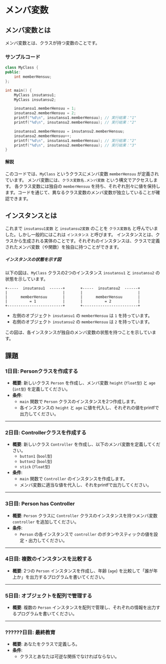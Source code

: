 # メンバ変数

## メンバ変数とは

メンバ変数とは、クラスが持つ変数のことです。

### サンプルコード

```cpp
class MyClass {
public:
    int memberHensuu;
};

int main() {
    MyClass insutansu1;
    MyClass insutansu2;

    insutansu1.memberHensuu = 1;
    insutansu2.memberHensuu = 2;
    printf("%d\n", insutansu1.memberHensuu); // 実行結果："1"
    printf("%d\n", insutansu2.memberHensuu); // 実行結果："2"

    insutansu1.memberHensuu = insutansu2.memberHensuu;
    insutansu2.memberHensuu++;
    printf("%d\n", insutansu1.memberHensuu); // 実行結果："2"
    printf("%d\n", insutansu2.memberHensuu); // 実行結果："3"
}
```

#### 解説

このコードでは、`MyClass` というクラスにメンバ変数 `memberHensuu` が定義されています。
メンバ変数には、`クラス変数名.メンバ変数` という構文でアクセスします。
各クラス変数には独自の `memberHensuu` を持ち、それぞれ別々に値を保持します。コードを通じて、異なるクラス変数のメンバ変数が独立していることが確認できます。

## インスタンスとは

これまで `insutansu1変数` と `insutansu2変数` のことを `クラス変数名` と呼んでいました。しかし一般的にはこれは `インスタンス` と呼びます。
インスタンスとは、クラスから生成される実体のことです。それぞれのインスタンスは、クラスで定義されたメンバ変数（や関数）を独自に持つことができます。

##### インスタンスの状態を示す図

以下の図は、`MyClass` クラスの2つのインスタンス `insutansu1` と `insutansu2` の状態を示しています。

```
+-----  insutansu1  ------+       +-----  insutansu2  ------+
|                         |       |                         |
|      memberHensuu       |       |      memberHensuu       |
|          = 1            |       |          = 2            |
+-------------------------+       +-------------------------+
```

- 左側のオブジェクト `insutansu1` の `memberHensuu` は `1` を持っています。
- 右側のオブジェクト `insutansu2` の `memberHensuu` は `2` を持っています。

この図は、各インスタンスが独自のメンバ変数の状態を持つことを示しています。

## 課題

### **1日目: Personクラスを作成する**

- **概要**: 新しいクラス `Person` を作成し、メンバ変数 `height` (`float型`) と `age` (`int型`) を定義してください。
- **条件**:
  - `main` 関数で `Person` クラスのインスタンスを2つ作成します。
  - 各インスタンスの `height` と `age` に値を代入し、それぞれの値をprintfで出力してください。

---

### **2日目: Controllerクラスを作成する**

- **概要**: 新しいクラス `Controller` を作成し、以下のメンバ変数を定義してください。
  - `button1` (`bool型`)
  - `button2` (`bool型`)
  - `stick` (`float型`)
- **条件**:
  - `main` 関数で `Controller` のインスタンスを作成します。
  - メンバ変数に適当な値を代入し、それをprintfで出力してください。

---

### **3日目: Person has Controller**

- **概要**: `Person` クラスに `Controller` クラスのインスタンスを持つメンバ変数 `controller` を追加してください。
- **条件**:
  - `Person` の各インスタンスで `controller` のボタンやスティックの値を設定・出力してください。

---

### **4日目: 複数のインスタンスを比較する**

- **概要**: 2つの `Person` インスタンスを作成し、年齢 (`age`) を比較して「誰が年上か」を出力するプログラムを書いてください。

---

### **5日目: オブジェクトを配列で管理する**

- **概要**: 複数の `Person` インスタンスを配列で管理し、それぞれの情報を出力するプログラムを書いてください。

---

### **??????日目: 最終教育**

- **概要**: あなたをクラスで定義しろ。
- **条件**:
  - クラスとあなたは可逆な関係でなければならない。